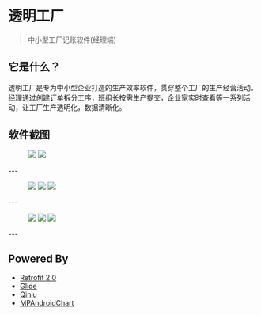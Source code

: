 # 透明工厂
> 中小型工厂记账软件(经理端)

## 它是什么？
透明工厂是专为中小型企业打造的生产效率软件，贯穿整个工厂的生产经营活动。经理通过创建订单拆分工序，班组长按需生产提交，企业家实时查看等一系列活动，让工厂生产透明化，数据清晰化。

## 软件截图

<figure class = "half">
	<img src="http://oum3tk6e0.bkt.clouddn.com//android/factory/Screenshot_2018-04-11-20-30-05-427_net.hrsoft.tra.png">
	<img src="http://oum3tk6e0.bkt.clouddn.com//android/factory/Screenshot_2018-04-11-20-30-11-025_net.hrsoft.tra.png">
</figure>
---
<figure class="third">
    <img src="http://oum3tk6e0.bkt.clouddn.com//android/factory/IMG_20180411_203350.jpg">
    <img src="http://oum3tk6e0.bkt.clouddn.com//android/factory/Screenshot_2018-04-11-20-30-24-711_net.hrsoft.tra.png">
    <img src="http://oum3tk6e0.bkt.clouddn.com//android/factory/Screenshot_2018-04-11-20-30-40-809_net.hrsoft.tra.png">
</figure>
---
<figure class="third">
    <img src="http://oum3tk6e0.bkt.clouddn.com//android/factory/Screenshot_2018-04-11-20-30-51-916_net.hrsoft.tra.png">
    <img src="http://oum3tk6e0.bkt.clouddn.com//android/factory/Screenshot_2018-04-11-20-33-59-034_net.hrsoft.tra.png">
    <img src="http://oum3tk6e0.bkt.clouddn.com//android/factory/Screenshot_2018-04-11-20-31-01-873_net.hrsoft.tra.png">
</figure>
---

## Powered By
- [Retrofit 2.0](https://github.com/square/retrofit)
- [Glide](https://github.com/bumptech/glide)
- [Qiniu](https://www.qiniu.com/)
- [MPAndroidChart](https://github.com/PhilJay/MPAndroidChart)
